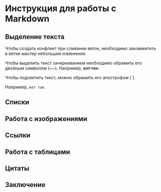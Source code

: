 # Инструкция для работы с Markdown
## Выделение текста

Чтобы создать конфликт при сливании веток, необходимо закоммитить в ветке мастер небольшие изменения.

Чтобы выделить текст зачеркиванием необходимо обрамить его двойным символом (~~).
Например, ~~вот так.~~ 

Чтобы подсветить текст, можно обрамить его апострофом (`).

Например, `вот так`.

## Списки
## Работа с изображениями
## Ссылки
## Работа с таблицами
## Цитаты
## Заключение